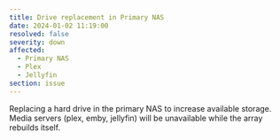 ```yaml
---
title: Drive replacement in Primary NAS
date: 2024-01-02 11:19:00
resolved: false
severity: down
affected:
  - Primary NAS
  - Plex
  - Jellyfin
section: issue
---
```


Replacing a hard drive in the primary NAS to increase available storage. Media servers (plex, emby, jellyfin) will be unavailable while the array rebuilds itself.